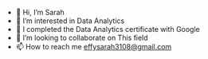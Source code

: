 - 👋 Hi, I’m Sarah
- 👀 I’m interested in Data Analytics
- 🌱 I completed the Data Analytics certificate with Google
- 💞️ I’m looking to collaborate on This field
- 📫 How to reach me effysarah3108@gmail.com

<!---
Effysarah/Effysarah is a ✨ special ✨ repository because its `README.md` (this file) appears on your GitHub profile.
You can click the Preview link to take a look at your changes.
--->
